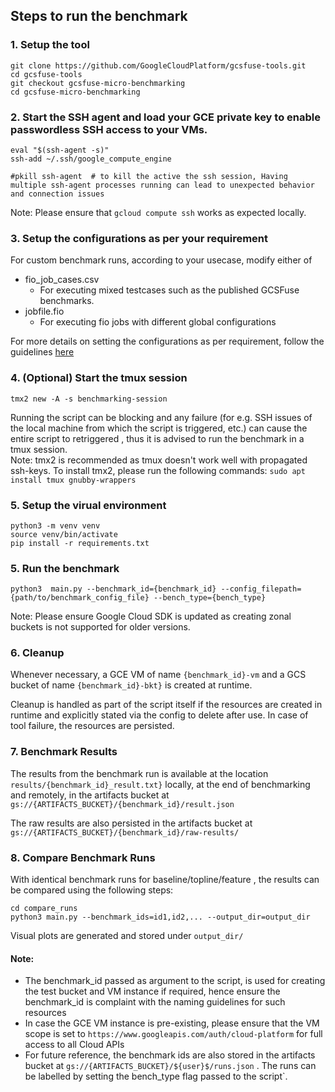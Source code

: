 ## Steps to run the benchmark

### 1. Setup the tool
```
git clone https://github.com/GoogleCloudPlatform/gcsfuse-tools.git
cd gcsfuse-tools
git checkout gcsfuse-micro-benchmarking
cd gcsfuse-micro-benchmarking
```

### 2. Start the SSH agent and load your GCE private key to enable passwordless SSH access to your VMs. 
```
eval "$(ssh-agent -s)"
ssh-add ~/.ssh/google_compute_engine

#pkill ssh-agent  # to kill the active the ssh session, Having multiple ssh-agent processes running can lead to unexpected behavior and connection issues
```
Note: Please ensure that `gcloud compute ssh` works as expected locally.

### 3. Setup the configurations as per your requirement
For custom benchmark runs, according to your usecase, modify either of
* fio_job_cases.csv 
    - For executing mixed testcases such as the published GCSFuse benchmarks.
* jobfile.fio
    - For executing fio jobs with different global configurations 

For more details on setting the configurations as per requirement, follow the guidelines [here](https://docs.google.com/document/d/1yI0ApvDC8SDnpzAmz95kbf75h1G-me41Xa1XH7zecF0/edit?usp=sharing)

### 4. (Optional) Start the tmux session
```
tmx2 new -A -s benchmarking-session
```
Running the script can be blocking and any failure (for e.g. SSH issues of the local machine from which the script is triggered, etc.) can cause the entire script to retriggered , thus it is advised to run the benchmark in a tmux session. \
Note: tmx2 is recommended as tmux doesn't work well with propagated ssh-keys. To install tmx2, please run the following commands: `sudo apt install tmux gnubby-wrappers`

### 5. Setup the virual environment
```
python3 -m venv venv
source venv/bin/activate
pip install -r requirements.txt
```

### 5. Run the benchmark 
```
python3  main.py --benchmark_id={benchmark_id} --config_filepath={path/to/benchmark_config_file} --bench_type={bench_type}
```
Note: Please ensure Google Cloud SDK is updated as creating zonal buckets is not supported for older versions. 

### 6. Cleanup
Whenever necessary, a GCE VM of name `{benchmark_id}-vm` and a GCS bucket of name `{benchmark_id}-bkt}` is created at runtime.

Cleanup is handled as part of the script itself if the resources are created in runtime and explicitly stated via the config to delete after use. In case of tool failure, the resources are persisted.


### 7. Benchmark Results
The results from the benchmark run is available at the location `results/{benchmark_id}_result.txt}` locally, at the end of benchmarking and remotely, in the artifacts bucket at `gs://{ARTIFACTS_BUCKET}/{benchmark_id}/result.json`

The raw results are also persisted in the artifacts bucket at  `gs://{ARTIFACTS_BUCKET}/{benchmark_id}/raw-results/`

### 8. Compare Benchmark Runs
With identical benchmark runs for baseline/topline/feature , the results can be compared using the following steps:
```
cd compare_runs
python3 main.py --benchmark_ids=id1,id2,... --output_dir=output_dir
```

Visual plots are generated and stored under `output_dir/`

#### Note: 
* The benchmark_id passed as argument to the script, is used for creating the test bucket and VM instance if required, hence ensure the benchmark_id is complaint with the naming guidelines for such resources
* In case the GCE VM instance is pre-existing, please ensure that the VM scope is set to 
`https://www.googleapis.com/auth/cloud-platform` for full access to all Cloud APIs
* For future reference, the benchmark ids are also stored in the artifacts bucket at `gs://{ARTIFACTS_BUCKET}/${user}$/runs.json` . The runs can be labelled by setting the bench_type flag passed to the script`.
